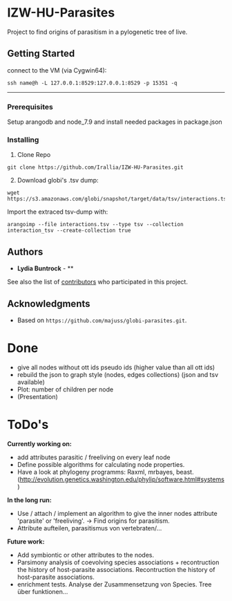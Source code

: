 # IZW-HU-Parasites
Project to find origins of parasitism in a pylogenetic tree of live.

## Getting Started

connect to the VM (via Cygwin64):
```
ssh name@h -L 127.0.0.1:8529:127.0.0.1:8529 -p 15351 -q
```
---
### Prerequisites

Setup arangodb and node_7.9 and install needed packages in package.json

### Installing

1. Clone Repo

```
git clone https://github.com/Irallia/IZW-HU-Parasites.git
```

2. Download globi's .tsv dump:
```
wget https://s3.amazonaws.com/globi/snapshot/target/data/tsv/interactions.tsv.gz
```

Import the extraced tsv-dump with:
```
arangoimp --file interactions.tsv --type tsv --collection interaction_tsv --create-collection true
```

## Authors

* **Lydia Buntrock** - **

See also the list of [contributors](https://github.com/your/project/contributors) who participated in this project.

## Acknowledgments

* Based on ```https://github.com/majuss/globi-parasites.git```.


# Done
- give all nodes without ott ids pseudo ids (higher value than all ott ids)
- rebuild the json to graph style (nodes, edges collections) (json and tsv available)
- Plot: number of children per node
- (Presentation)

# ToDo's

**Currently working on:**

- add attributes parasitic / freeliving on every leaf node
- Define possible algorithms for calculating node properties. 
- Have a look at phylogeny programms: Raxml, mrbayes, beast. (http://evolution.genetics.washington.edu/phylip/software.html#systems)

**In the long run:**

- Use / attach / implement an algorithm to give the inner nodes attribute 'parasite' or 'freeliving'. → Find origins for parasitism.
- Attribute aufteilen, parasitismus von vertebraten/...

**Future work:**

- Add symbiontic or other attributes to the nodes.
- Parsimony analysis of coevolving species associations + recontruction the history of host-parasite associations. Recontruction the history of host-parasite associations.
- enrichment tests. Analyse der Zusammensetzung von Species. Tree über funktionen...
